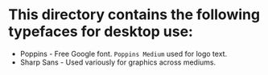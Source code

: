  # This directory contains the following typefaces for desktop use:
  
  + Poppins - Free Google font. `Poppins Medium` used for logo text.
  + Sharp Sans - Used variously for graphics across mediums.
